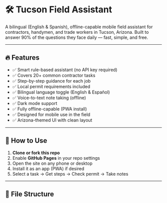 # 🛠️ Tucson Field Assistant

A bilingual (English & Spanish), offline-capable mobile field assistant for contractors, handymen, and trade workers in Tucson, Arizona. Built to answer 90% of the questions they face daily — fast, simple, and free.

---

## 🔥 Features

- ✅ Smart rule-based assistant (no API key required)
- ✅ Covers 20+ common contractor tasks
- ✅ Step-by-step guidance for each job
- ✅ Local permit requirements included
- ✅ Bilingual language toggle (English & Español)
- ✅ Voice-to-text note taking (offline)
- ✅ Dark mode support
- ✅ Fully offline-capable (PWA install)
- ✅ Designed for mobile use in the field
- ✅ Arizona-themed UI with clean layout

---

## 🚀 How to Use

1. **Clone or fork this repo**
2. Enable **GitHub Pages** in your repo settings
3. Open the site on any phone or desktop
4. Install it as an app (PWA) if desired
5. Select a task → Get steps → Check permit → Take notes

---

## 📁 File Structure
